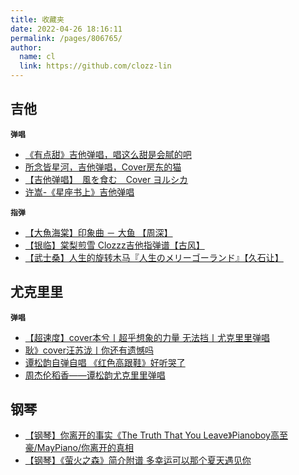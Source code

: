 ```yaml
---
title: 收藏夹
date: 2022-04-26 18:16:11
permalink: /pages/806765/
author: 
  name: cl
  link: https://github.com/clozz-lin
---
```

<!-- *  []() -->

## 吉他
**`弹唱`**

*  [《有点甜》吉他弹唱，唱这么甜是会腻的吧](https://www.bilibili.com/video/BV19T4y1Q7tj?spm_id_from=333.999.0.0)
*  [所念皆星河，吉他弹唱，Cover房东的猫](https://www.bilibili.com/video/BV18A411V7Ur?spm_id_from=333.999.0.0)
*  [【吉他弹唱】　風を食む　Cover ヨルシカ](https://www.bilibili.com/video/BV1iY4y1a7EW?spm_id_from=333.999.0.0)
*  [许嵩-《星座书上》吉他弹唱](https://www.bilibili.com/video/BV1WP4y1K7p4?spm_id_from=333.999.0.0)



**`指弹`**

*  [【大魚海棠】印象曲 － 大鱼 【周深】](https://www.bilibili.com/video/BV1qs411Y7J6?spm_id_from=333.999.0.0)
*  [【银临】棠梨煎雪 Clozzz吉他指弹谱【古风】](https://www.bilibili.com/video/BV1Bx411k7mG?spm_id_from=333.999.0.0)
*  [【武士桑】人生的旋转木马『人生のメリーゴーランド』【久石让】](https://www.bilibili.com/video/BV1F7411z7Cu?spm_id_from=333.999.0.0)
  


 ## 尤克里里
**`弹唱`**
*  [【超速度】cover本兮丨超乎想象的力量 无法挡丨尤克里里弹唱](https://www.bilibili.com/video/BV1Ct4y1y7hX?spm_id_from=333.999.0.0)
*  [耿》cover汪苏泷丨你还有遗憾吗](https://www.bilibili.com/video/BV1GV411m7go?spm_id_from=333.999.0.0)
*  [谭松韵自弹自唱 《红色高跟鞋》好听哭了](https://www.bilibili.com/video/BV11E411R7Wb?spm_id_from=333.999.0.0)
*  [周杰伦稻香——谭松韵尤克里里弹唱](https://www.bilibili.com/video/BV1cJ411u7MM?spm_id_from=333.999.0.0)



## 钢琴

*  [【钢琴】你离开的事实《The Truth That You Leave》Pianoboy高至豪/MayPiano/你离开的真相](https://www.bilibili.com/video/BV1Zb41157aV?spm_id_from=333.999.0.0)
*  [【钢琴】《萤火之森》简介附谱 多幸运可以那个夏天遇见你](https://www.bilibili.com/video/BV19h411z7oE?spm_id_from=333.999.0.0)
